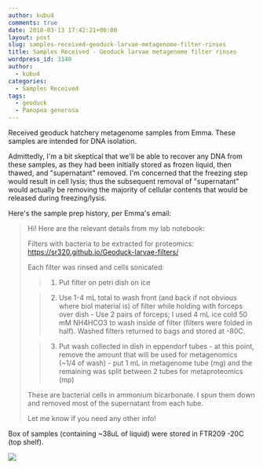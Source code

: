 ```yaml
---
author: kubu4
comments: true
date: 2018-03-13 17:42:21+00:00
layout: post
slug: samples-received-geoduck-larvae-metagenome-filter-rinses
title: Samples Received - Geoduck larvae metagenome filter rinses
wordpress_id: 3140
author:
  - kubu4
categories:
  - Samples Received
tags:
  - geoduck
  - Panopea generosa
---
```


Received geoduck hatchery metagenome samples from Emma. These samples are intended for DNA isolation.

Admittedly, I'm a bit skeptical that we'll be able to recover any DNA from these samples, as they had been initially stored as frozen liquid, then thawed, and "supernatant" removed. I'm concerned that the freezing step would result in cell lysis; thus the subsequent removal of "supernatant" would actually be removing the majority of cellular contents that would be released during freezing/lysis.

Here's the sample prep history, per Emma's email:



<blockquote>
  Hi!
  Here are the relevant details from my lab notebook:
  
  Filters with bacteria to be extracted for proteomics: https://sr320.github.io/Geoduck-larvae-filters/
  
  Each filter was rinsed and cells sonicated:
  
  
> 
> 
  
>   1. Put filter on petri dish on ice
> 
  
>   2. Use 1-4 mL total to wash front (and back if not obvious where biol material is) of filter while holding with forceps over dish - Use 2 pairs of forceps; I used 4 mL ice cold 50 mM NH4HCO3 to wash inside of filter (filters were folded in half). Washed filters returned to bags and stored at -80C.
> 
  
>   3. Put wash collected in dish in eppendorf tubes - at this point, remove the amount that will be used for metagenomics (~1/4 of wash) - put 1 mL in metagenome tube (mg) and the remaining was split between 2 tubes for metaproteomics (mp)
> 
  
  
  These are bacterial cells in ammonium bicarbonate. I spun them down and removed most of the supernatant from each tube.
  
  Let me know if you need any other info!
</blockquote>



Box of samples (containing ~38uL of liquid) were stored in FTR209 -20C (top shelf).

![](http://owl.fish.washington.edu/Athaliana/20180313_metagenome_samples_emma.jpg)
